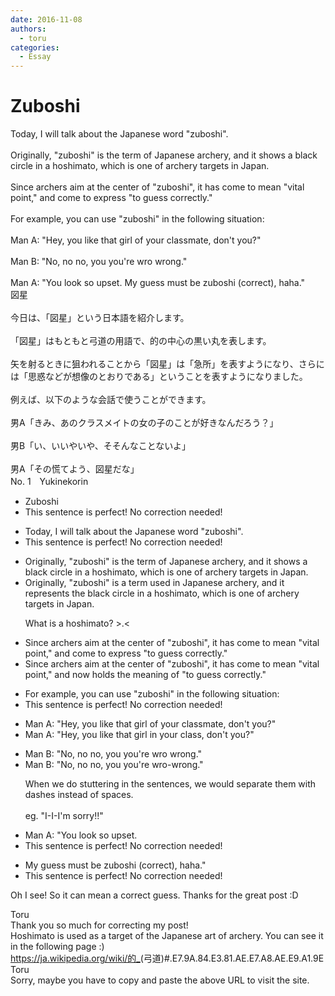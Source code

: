 ```yaml
---
date: 2016-11-08
authors:
  - toru
categories:
  - Essay
---
```


<h1 id="subject_show">Zuboshi</h1>
<div class="date" hidden>Nov 8, 2016 00:01</div>
<div id="post"><div id="body_show_ori">
Today, I will talk about the Japanese word "zuboshi".<br/><br/>Originally, "zuboshi" is the term of Japanese archery, and it shows a black circle in a hoshimato, which is one of archery targets in Japan.<br/><br/>Since archers aim at the center of "zuboshi", it has come to mean "vital point," and come to express "to guess correctly." <br/><br/>For example, you can use "zuboshi" in the following situation:<br/><br/>Man A: "Hey, you like that girl of your classmate, don't you?"<br/><br/>Man B: "No, no no, you you're wro wrong."<br/><br/>Man A: "You look so upset. My guess must be zuboshi (correct), haha."
</div></div>

<!-- more -->

<div id="post_ja"><div id="body_show_mo">
図星<br/><br/>今日は、「図星」という日本語を紹介します。<br/><br/>「図星」はもともと弓道の用語で、的の中心の黒い丸を表します。<br/><br/>矢を射るときに狙われることから「図星」は「急所」を表すようになり、さらには「思惑などが想像のとおりである」ということを表すようになりました。<br/><br/>例えば、以下のような会話で使うことができます。<br/><br/>男A「きみ、あのクラスメイトの女の子のことが好きなんだろう？」<br/><br/>男B「い、いいやいや、そそんなことないよ」<br/><br/>男A「その慌てよう、図星だな」
</div></div>
<div id="block"><div class="first_name"> No. 1　<span class="just_name">Yukinekorin</span></div><div id="block2">
<ul class="correction_field">
<li class="incorrect">Zuboshi</li>
<li class="corrected perfect">This sentence is perfect! No correction needed!</li>
</ul>
<ul class="correction_field">
<li class="incorrect">Today, I will talk about the Japanese word "zuboshi".</li>
<li class="corrected perfect">This sentence is perfect! No correction needed!</li>
</ul>
<ul class="correction_field">
<li class="incorrect">Originally, "zuboshi" is the term of Japanese archery, and it shows a black circle in a hoshimato, which is one of archery targets in Japan.</li>
<li class="corrected correct">
Originally, "zuboshi" is <span class="f_blue">a </span>term <span class="f_blue">used in </span>Japanese archery, and it <span class="f_blue">represents the</span> <span class="f_red">black circle in a hoshimato</span>, which is one of archery targets in Japan.
<p class="correction_comment">What is a hoshimato? &gt;.&lt;</p>
</li>
</ul>
<ul class="correction_field">
<li class="incorrect">Since archers aim at the center of "zuboshi", it has come to mean "vital point," and come to express "to guess correctly." </li>
<li class="corrected correct">
Since archers aim at the center of "zuboshi", it has come to mean "vital point," and<span class="f_blue"> now holds the meaning of </span>"to guess correctly." 
</li>
</ul>
<ul class="correction_field">
<li class="incorrect">For example, you can use "zuboshi" in the following situation:</li>
<li class="corrected perfect">This sentence is perfect! No correction needed!</li>
</ul>
<ul class="correction_field">
<li class="incorrect">Man A: "Hey, you like that girl of your classmate, don't you?"</li>
<li class="corrected correct">
Man A: "Hey, you like that girl <span class="f_blue">in your class</span>, don't you?"
</li>
</ul>
<ul class="correction_field">
<li class="incorrect">Man B: "No, no no, you you're wro wrong."</li>
<li class="corrected correct">
Man B: "No, no no, you you're wro<span class="f_blue">-</span>wrong."
<p class="correction_comment">When we do stuttering in the sentences, we would separate them with dashes instead of spaces.<br/><br/>eg. "I-I-I'm sorry!!"</p>
</li>
</ul>
<ul class="correction_field">
<li class="incorrect">Man A: "You look so upset.</li>
<li class="corrected perfect">This sentence is perfect! No correction needed!</li>
</ul>
<ul class="correction_field">
<li class="incorrect">My guess must be zuboshi (correct), haha."</li>
<li class="corrected perfect">This sentence is perfect! No correction needed!</li>
</ul>
<p class="comment_small">
 Oh I see! So it can mean a correct guess. Thanks for the great post :D
</p>

</div><div class="name"><span class="just_name">Toru</span><br>
Thank you so much for correcting my post!<br/>Hoshimato is used as a target of the Japanese art of archery. You can see it in the following page :)<br/><a href="https://ja.wikipedia.org/wiki/的_" target="_blank">https://ja.wikipedia.org/wiki/的_</a>(弓道)#.E7.9A.84.E3.81.AE.E7.A8.AE.E9.A1.9E
</div>
<div class="name"><span class="just_name">Toru</span><br>
Sorry, maybe you have to copy and paste the above URL to visit the site.
</div>
</div>
